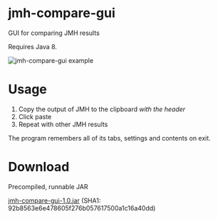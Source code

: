 # jmh-compare-gui
GUI for comparing JMH results

Requires Java 8.

![jmh-compare-gui example](https://raw.githubusercontent.com/akarnokd/jmh-compare-gui/master/jmh-results-example.png)

# Usage

  1. Copy the output of JMH to the clipboard *with the header*
  2. Click paste
  3. Repeat with other JMH results

The program remembers all of its tabs, settings and contents on exit.

# Download

Precompiled, runnable JAR

[jmh-compare-gui-1.0.jar](https://googledrive.com/host/0B4T7ZW3brESKfmZxcFE3V0xLelgwQkpiVnBLQlBXQ25pUmpEWW8wNUFxOTVpaE00eE93U00/jmh-compare-gui-1.0.jar) (SHA1: 92b8563e6e478605f276b057617500a1c16a40dd)
